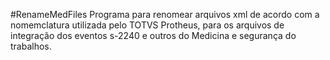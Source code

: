 #RenameMedFiles
Programa para renomear arquivos xml de acordo com a nomemclatura utilizada pelo TOTVS Protheus, para os arquivos de integração dos eventos s-2240 e outros do Medicina e segurança do trabalhos. 
